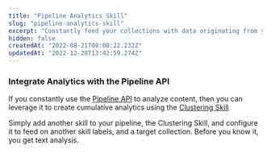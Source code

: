 ```yaml
---
title: "Pipeline Analytics Skill"
slug: "pipeline-analytics-skill"
excerpt: "Constantly feed your collections with data originating from your Pipeline API queries"
hidden: false
createdAt: "2022-08-21T08:00:22.232Z"
updatedAt: "2022-12-28T13:42:59.274Z"
---
```

### Integrate Analytics with the Pipeline API

If you constantly use the [Pipeline API](doc:pipeline-api) to analyze content, then you can leverage it to create cumulative analytics using the [Clustering Skill](doc:clustering-skill)

Simply add another skill to your pipeline, the Clustering Skill, and configure it to feed on another skill labels, and a target collection. Before you know it, you get text analysis.